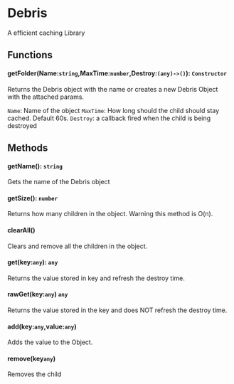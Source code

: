 # Debris
A efficient caching Library

## Functions

#### getFolder(Name:`string`,MaxTime:`number`,Destroy:`(any)->()`): `Constructor`
Returns the Debris object with the name or creates a new Debris Object with the attached params.

`Name`: Name of the object
`MaxTime`: How long should the child should stay cached. Default 60s.
`Destroy`: a callback fired when the child is being destroyed

## Methods
#### getName(): `string`
Gets the name of the Debris object 

#### getSize(): `number`
Returns how many children in the object. Warning this method is O(n).

#### clearAll()
Clears and remove all the children in the object.

#### get(key:`any`): `any`
Returns the value stored in key and refresh the destroy time. 

#### rawGet(key:`any`) `any`
Returns the value stored in the key and does NOT refresh the destroy time.

#### add(key:`any`,value:`any`)
Adds the value to the Object.

#### remove(key`any`)
Removes the child



